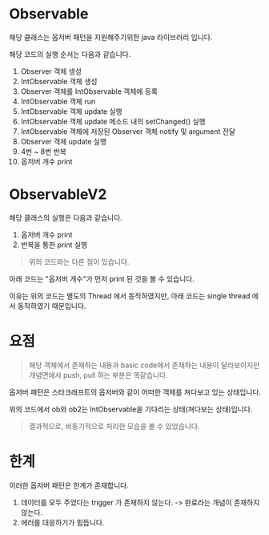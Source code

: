 # Observable

해당 클래스는 옵저버 패턴을 지원해주기위한 java 라이브러리 입니다.

해당 코드의 실행 순서는 다음과 같습니다.

1. Observer 객체 생성
2. IntObservable 객체 생성
3. Observer 객체를 IntObservable 객체에 등록
4. IntObservable 객체 run
5. IntObservable 객체 update 실행
6. IntObservable 객체 update 메소드 내의 setChanged() 실행
7. IntObservable 객체에 저장된 Observer 객체 notify 및 argument 전달
8. Observer 객체 update 실행
9. 4번 ~ 8번 반복
10. 옵저버 개수 print

# ObservableV2

해당 클래스의 실행은 다음과 같습니다.

1. 옵저버 개수 print
2. 반복을 통한 print 실행

> 위의 코드와는 다른 점이 있습니다.

아래 코드는 "옵저버 개수"가 먼저 print 된 것을 볼 수 있습니다.

이유는 위의 코드는 별도의 Thread 에서 동작하였지만, 아래 코드는 single thread 에서 동작하였기 때문입니다.

# 요점

> 해당 객체에서 존재하는 내용과 basic code에서 존재하는 내용이 달라보이지만 개념면에서 push, pull 하는 부분은 똑같습니다.

옵저버 패턴은 스타크래프트의 옵저버와 같이 어떠한 객체를 쳐다보고 있는 상태입니다.

위의 코드에서 ob와 ob2는 IntObservable을 기다리는 상태(쳐다보는 상태)입니다.

> 결과적으로, 비동기적으로 처리한 모습을 볼 수 있었습니다.

# 한계

이러한 옵저버 패턴은 한계가 존재합니다.

1. 데이터를 모두 주었다는 trigger 가 존재하지 않는다. -> 완료라는 개념이 존재하지 않는다.
2. 에러를 대응하기가 힘듭니다.



